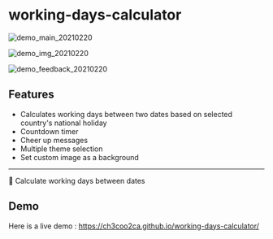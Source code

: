 # working-days-calculator

![demo_main_20210220](https://user-images.githubusercontent.com/38097442/108599498-d8a6c080-73d4-11eb-9b80-db969f9fae65.gif)

![demo_img_20210220](https://user-images.githubusercontent.com/38097442/108599546-1e638900-73d5-11eb-9ad0-fbf4383741aa.gif)

![demo_feedback_20210220](https://user-images.githubusercontent.com/38097442/108599514-f116db00-73d4-11eb-847e-e66faa4aa4b4.gif)


## Features 
- Calculates working days between two dates based on selected country's national holiday 
- Countdown timer 
- Cheer up messages 
- Multiple theme selection
- Set custom image as a background
---
📆 Calculate working days between dates

## Demo
Here is a live demo : https://ch3coo2ca.github.io/working-days-calculator/

